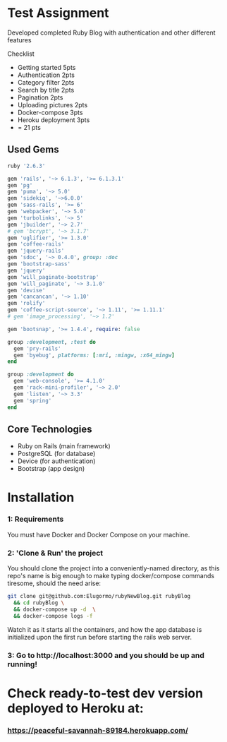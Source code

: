 # Test Assignment


Developed completed Ruby Blog with authentication and other different features

Checklist
- Getting started 5pts
- Authentication 2pts
- Category filter 2pts
- Search by title 2pts
- Pagination 2pts
- Uploading pictures 2pts
- Docker-compose 3pts
- Heroku deployment 3pts
-  = 21 pts

## Used Gems
```ruby
ruby '2.6.3'

gem 'rails', '~> 6.1.3', '>= 6.1.3.1'
gem 'pg'
gem 'puma', '~> 5.0'
gem 'sidekiq', '~>6.0.0'
gem 'sass-rails', '>= 6'
gem 'webpacker', '~> 5.0'
gem 'turbolinks', '~> 5'
gem 'jbuilder', '~> 2.7'
# gem 'bcrypt', '~> 3.1.7'
gem 'uglifier', '>= 1.3.0'
gem 'coffee-rails'
gem 'jquery-rails'
gem 'sdoc', '~> 0.4.0', group: :doc
gem 'bootstrap-sass'
gem 'jquery'
gem 'will_paginate-bootstrap'
gem 'will_paginate', '~> 3.1.0'
gem 'devise'
gem 'cancancan', '~> 1.10'
gem 'rolify'
gem 'coffee-script-source', '~> 1.11', '>= 1.11.1'
# gem 'image_processing', '~> 1.2'

gem 'bootsnap', '>= 1.4.4', require: false

group :development, :test do
  gem 'pry-rails'
  gem 'byebug', platforms: [:mri, :mingw, :x64_mingw]
end

group :development do
  gem 'web-console', '>= 4.1.0'
  gem 'rack-mini-profiler', '~> 2.0'
  gem 'listen', '~> 3.3'
  gem 'spring'
end

```

## Core Technologies
- Ruby on Rails (main framework)
- PostgreSQL (for database)
- Device (for authentication)
- Bootstrap (app design)


# Installation

### 1: Requirements
You must have Docker and Docker Compose on your machine.

### 2: 'Clone & Run' the project
You should clone the project into a conveniently-named directory, as this repo's name is big enough to make typing docker/compose commands tiresome, should the need arise:
```bash
git clone git@github.com:Elugormo/rubyNewBlog.git rubyBlog 
  && cd rubyBlog \
  && docker-compose up -d  \
  && docker-compose logs -f
```
Watch it as it starts all the containers, and how the app database is initialized upon the first run before starting the rails web server.

### 3: Go to http://localhost:3000 and you should be up and running!

# Check ready-to-test dev version deployed to Heroku at:
###   https://peaceful-savannah-89184.herokuapp.com/
